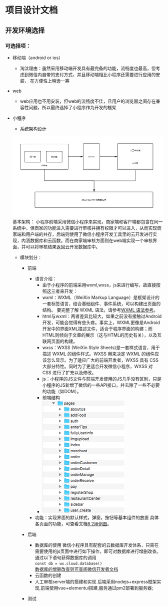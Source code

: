 # 项目设计文档  

## 开发环境选择  

### 可选择项：
- 移动端（android or ios）
    - 淘汰理由：虽然采用移动端开发具有最完备的功能，流畅度也最高，但考虑到微信内自带的支付方式，并且移动端相比小程序还需要进行应用的安装，
    在方便性上稍逊一筹  
- web  
    - web应用也不用安装，但web的流畅度不佳，且用户的浏览器之间存在兼容性问题，所以最终选择了小程序作为开发的框架
- 小程序  
    - 系统架构设计

    ![小程序框架](https://github.com/preorderingmenugroup/SYSU-preordering_menu/blob/master/document/com_experiment/structure.png?raw=true)
    基本架构：
    小程序前端采用微信小程序来实现，商家端和客户端都包含在同一系统中，但商家的功能进入需要进行审核并拥有权限才可以进入，从而实现商家端和用户端的共存，后端则使用了微信小程序开发工具里的云开发进行实现，内涵数据库和云函数。而在商家端审核方面则在web端实现一个审核界面，并可以将审核结果返回云开发数据库中。
    - 模块划分：
        - 前端
            - 语言介绍：
                - 由于小程序的前端采用wxml,wxss，js来进行编写，故直接按照这三者来开发：
                - wxml：WXML（WeiXin Markup Language）是框架设计的一套标签语言，结合基础组件、事件系统，可以构建出页面的结构。
                要完整了解 WXML 语法，请参考[WXML 语法参考](https://developers.weixin.qq.com/miniprogram/dev/reference/wxml/)。
                - html与wxml：两者差异比较大，如果之前没有接触过Android开发，可能会觉得有些头疼。事实上，WXML更像是Android开发中的界面XML描述文件，适合于程序界面的构建；而HTML则倾向于文章的展示（这与HTML的历史有关），以及互联网页面的构建。
                - wxss：WXSS (WeiXin Style Sheets)是一套样式语言，用于描述 WXML 的组件样式。WXSS 用来决定 WXML 的组件应该怎么显示。为了适应广大的前端开发者，WXSS 具有 CSS 大部分特性。同时为了更适合开发微信小程序，WXSS 对 CSS 进行了扩充以及修改。
                - js：小程序的JS文件与前端开发使用的JS几乎没有区别，只是小程序的JS新增了微信的一些API接口，并去除了一些不必要的功能（如DOM）。
                - 前端结构
                - ![前端图片](https://github.com/preorderingmenugroup/SYSU-preordering_menu/blob/master/document/com_experiment/qiaduan_sturt.png?raw=true)
            - 功能：实现界面的默认样式，弹窗，按钮等基本组件的放置
            具体各页面的功能，可查看文档[6.2用例图](https://github.com/preorderingmenugroup/SYSU-preordering_menu/tree/master/document/6_2_UsecasesAndActivityPic)。

        - 后端
            - 数据库的使用
                微信小程序具有配套的云数据库开发体系，只需在需要使用的js页面中进行如下操作，即可对数据库进行增删改查。
                通过以下语句获得数据库的调用  
                `const db = wx.cloud.database()`  
                [数据库的增删改查则可查阅微信开发者文档](https://developers.weixin.qq.com/miniprogram/dev/wxcloud/reference-client-api/database/)
            - 云函数的创建
            - 人工审核server端的搭建和实现 
                后端采用nodejs+express框架实现,前端使用vue+elementui搭建,服务通过pm2部署到服务器;
        - 测试
    
